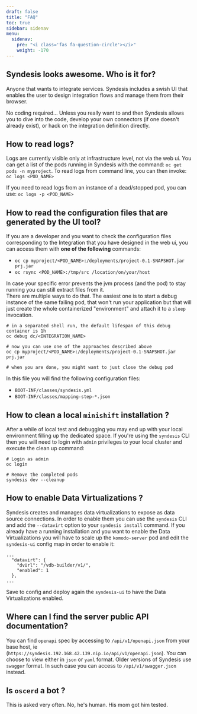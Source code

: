 ```yaml
---
draft: false
title: "FAQ"
toc: true
sidebar: sidenav
menu:
  sidenav:
    pre: "<i class='fas fa-question-circle'></i>"
    weight: -170
---
```


## Syndesis looks awesome. Who is it for?
Anyone that wants to integrate services. Syndesis includes a swish UI that enables the user to design integration flows and manage them from their browser.

No coding required... Unless you really want to and then Syndesis allows you to dive into the code, develop your own connectors (if one doesn't already exist), or hack on the integration definition directly.

## How to read logs?
Logs are currently visible only at infrastructure level, not via the web ui.
You can get a list of the pods running in Syndesis with the command: `oc get pods -n myproject`.  To read logs from command line, you can then invoke: `oc logs <POD_NAME>`

If you need to read logs from an instance of a dead/stopped pod, you can use: `oc logs -p <POD_NAME>`

## How to read the configuration files that are generated by the UI tool?
If you are a developer and you want to check the configuration files corresponding to the Integration that you have designed in the web ui, you can access them with **one of the following** commands:
- `oc cp myproject/<POD_NAME>:/deployments/project-0.1-SNAPSHOT.jar prj.jar`
- `oc rsync <POD_NAME>:/tmp/src /location/on/your/host`

In case your specific error prevents the jvm process (and the pod) to stay running you can still extract files from it.  
There are multiple ways to do that. The easiest one is to start a debug instance of the same failing pod, that won't run your application but that will just create the whole containerized "environment" and attach it to a `sleep` invocation.

```
# in a separated shell run, the default lifespan of this debug container is 1h
oc debug dc/<INTEGRATION_NAME>

# now you can use one of the approaches described above
oc cp myproject/<POD_NAME>:/deployments/project-0.1-SNAPSHOT.jar prj.jar

# when you are done, you might want to just close the debug pod
```

In this file you will find the following configuration files:

- `BOOT-INF/classes/syndesis.yml`
- `BOOT-INF/classes/mapping-step-*.json`

## How to clean a local `minishift` installation ?
After a while of local test and debugging you may end up with your local environment filling up the dedicated space. If you're using the `syndesis` CLI then you will need to login with `admin` privileges to your local cluster and execute the clean up command:

```
# Login as admin
oc login

# Remove the completed pods
syndesis dev --cleanup
``` 

## How to enable Data Virtualizations ?
Syndesis creates and manages data virtualizations to expose as data source connections. In order to enable them you can use the `syndesis` CLI and add the `--datavirt` option to your `syndesis install` command. If you already have a running installation and you want to enable the Data Virtualizations you will have to scale up the `komodo-server` pod and edit the `syndesis-ui` config map in order to enable it:

```
...
  "datavirt": {
    "dvUrl": "/vdb-builder/v1/",
    "enabled": 1
  },
...
``` 

Save to config and deploy again the `syndesis-ui` to have the Data Virtualizations enabled.

## Where can I find the server public API documentation?
You can find `openapi` spec by accessing to `/api/v1/openapi.json` from your base host, ie (`https://syndesis.192.168.42.139.nip.io/api/v1/openapi.json`). You can choose to view either in `json` or `yaml` format. Older versions of Syndesis use `swagger` format. In such case you can access to `/api/v1/swagger.json` instead.

## Is `oscerd` a bot ?
This is asked very often. No, he's human. His mom got him tested. 
